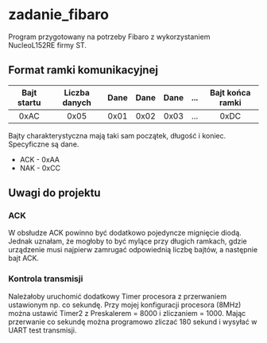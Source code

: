 # zadanie_fibaro
Program przygotowany na potrzeby Fibaro z wykorzystaniem NucleoL152RE firmy ST.

## Format ramki komunikacyjnej
|Bajt startu|Liczba danych| Dane | Dane | Dane | ...  |Bajt końca ramki|
|:---------:|:-----------:|:----:|:----:|:----:|:----:|:--------------:|
|   0xAC    |    0x05     | 0x01 | 0x02 | 0x03 | ...  |     0xDC       |

Bajty charakterystyczna mają taki sam początek, długość i koniec. Specyficzne są dane. 
* ACK - 0xAA
* NAK - 0xCC


## Uwagi do projektu

### ACK
W obsłudze ACK powinno być dodatkowo pojedyncze mignięcie diodą. Jednak uznałam, że mogłoby to być mylące przy długich ramkach, gdzie urządzenie musi najpierw zamrugać odpowiednią liczbę bajtów, a następnie bajt ACK.

### Kontrola transmisji
Należałoby uruchomić dodatkowy Timer procesora z przerwaniem ustawionym np. co sekundę. Przy mojej konfiguracji procesora (8MHz) można ustawić Timer2 z Preskalerem = 8000 i zliczaniem = 1000. Mając przerwanie co sekundę można programowo zliczać 180 sekund i wysyłać w UART test transmisji. 
